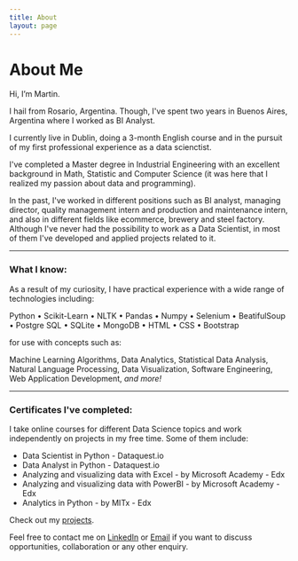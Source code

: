 ```yaml
---
title: About
layout: page
---
```


<h1>About Me</h1>

Hi, I’m Martin.

I hail from Rosario, Argentina. Though, I've spent two years in Buenos Aires, Argentina where I worked as BI Analyst.

I currently live in Dublin, doing a 3-month English course and in the pursuit of my first professional experience as a data scienctist.

I've completed a Master degree in Industrial Engineering with an excellent background in Math, Statistic and Computer Science (it was here that I realized my passion about data and programming).

In the past, I've worked in different positions such as BI analyst, managing director, quality management intern and production and maintenance intern, and also in different fields like ecommerce, brewery and steel factory. Although I've never had the possibility to work as a Data Scientist, in most of them I've developed and applied projects related to it.

<hr>

### What I know:

As a result of my curiosity, I have practical experience with a wide range of technologies including:

Python • Scikit-Learn • NLTK • Pandas • Numpy • Selenium • BeatifulSoup • Postgre SQL • SQLite • MongoDB • HTML • CSS • Bootstrap

for use with concepts such as:

Machine Learning Algorithms, Data Analytics, Statistical Data Analysis, Natural Language Processing, Data Visualization, Software Engineering, Web Application Development, <em>and more!</em>

<hr>

### Certificates I've completed:

I take online courses for different Data Science topics and work independently on projects in my free time. Some of them include:

* Data Scientist in Python - Dataquest.io
* Data Analyst in Python - Dataquest.io
* Analyzing and visualizing data with Excel - by Microsoft Academy - Edx
* Analyzing and visualizing data with PowerBI - by Microsoft Academy - Edx
* Analytics in Python - by MITx - Edx


Check out my [projects](/projects).

Feel free to contact me on [LinkedIn](https://www.linkedin.com/in/pederneramarting) or <a href="mailto:pederneramarting@gmail.com">Email</a> if you want to discuss opportunities, collaboration or any other enquiry. 
